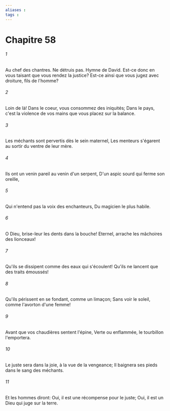 ```yaml
---
aliases : 
tags : 
---
```


# Chapitre 58

###### 1
Au chef des chantres. Ne détruis pas. Hymne de David. Est-ce donc en vous taisant que vous rendez la justice? Est-ce ainsi que vous jugez avec droiture, fils de l'homme?
###### 2
Loin de là! Dans le coeur, vous consommez des iniquités; Dans le pays, c'est la violence de vos mains que vous placez sur la balance.
###### 3
Les méchants sont pervertis dès le sein maternel, Les menteurs s'égarent au sortir du ventre de leur mère.
###### 4
Ils ont un venin pareil au venin d'un serpent, D'un aspic sourd qui ferme son oreille,
###### 5
Qui n'entend pas la voix des enchanteurs, Du magicien le plus habile.
###### 6
O Dieu, brise-leur les dents dans la bouche! Eternel, arrache les mâchoires des lionceaux!
###### 7
Qu'ils se dissipent comme des eaux qui s'écoulent! Qu'ils ne lancent que des traits émoussés!
###### 8
Qu'ils périssent en se fondant, comme un limaçon; Sans voir le soleil, comme l'avorton d'une femme!
###### 9
Avant que vos chaudières sentent l'épine, Verte ou enflammée, le tourbillon l'emportera.
###### 10
Le juste sera dans la joie, à la vue de la vengeance; Il baignera ses pieds dans le sang des méchants.
###### 11
Et les hommes diront: Oui, il est une récompense pour le juste; Oui, il est un Dieu qui juge sur la terre.
